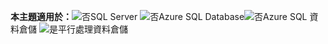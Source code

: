 <Token>**本主題適用於：**![否](media/no.png)SQL Server ![否](media/no.png)Azure SQL Database![否](media/no.png)Azure SQL 資料倉儲 ![是](media/yes.png)平行處理資料倉儲 </Token>

